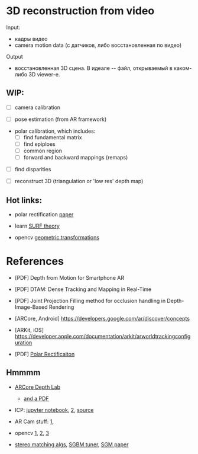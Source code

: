 # 3D reconstruction from video

Input:

- кадры видео
- camera motion data (с датчиков, либо восстановленная по видео)

Output

- восстановленная 3D сцена. В идеале -- файл, открываемый в каком-либо 3D viewer-е.


## WIP:

- [ ] camera calibration

- [ ] pose estimation (from AR framework)

- polar calibration, which includes:
    - [ ] find fundamental matrix
    - [ ] find epiploes
    - [ ] common region
    - [ ] forward and backward mappings (remaps)

- [ ] find disparities

- [ ] reconstruct 3D (triangulation or 'low res' depth map)


## Hot links:

- polar rectification [paper](https://people.inf.ethz.ch/pomarc/pubs/PollefeysICCV99.pdf)

- learn [SURF theory](https://opencv-python-tutroals.readthedocs.io/en/latest/py_tutorials/py_feature2d/py_surf_intro/py_surf_intro.html)

- opencv [geometric transformations](https://docs.opencv.org/3.4/da/d54/group__imgproc__transform.html)

# References

- [PDF] Depth from Motion for Smartphone AR
- [PDF] DTAM: Dense Tracking and Mapping in Real-Time
- [PDF] Joint Projection Filling method for occlusion handling in Depth-Image-Based Rendering
- [ARCore, Android] https://developers.google.com/ar/discover/concepts
- [ARKit, iOS] https://developer.apple.com/documentation/arkit/arworldtrackingconfiguration

- [PDF] [Polar Rectificaiton](https://people.inf.ethz.ch/pomarc/pubs/PollefeysICCV99.pdf)

## Hmmmm

- [ARCore Depth Lab](https://github.com/googlesamples/arcore-depth-lab)
    - [and a PDF](https://augmentedperception.github.io/depthlab/assets/Du_DepthLab-Real-Time3DInteractionWithDepthMapsForMobileAugmentedReality_UIST2020.pdf)

- ICP: [jupyter notebook](https://nbviewer.jupyter.org/github/niosus/notebooks/blob/master/icp.ipynb), [2](https://arxiv.org/pdf/2007.07627.pdf), [source](https://www.cs.bu.edu/groups/ivc/exam/papers/besl.pdf)

- AR Cam stuff: [1](https://stackoverflow.com/questions/46131762/arkit-why-is-the-cameras-viewmatrix-position-changing-when-the-device-is-rota),

- opencv [1](https://stackoverflow.com/questions/18052337/how-to-verify-that-the-camera-calibration-is-correct-or-how-to-estimate-the-er), [2](https://stackoverflow.com/questions/33068051/how-alignregister-and-merge-point-clouds-to-get-full-3d-model), [3](https://docs.opencv.org/master/d3/d14/tutorial_ximgproc_disparity_filtering.html)

- [stereo matching algs](https://vision.middlebury.edu/stereo/taxonomy-IJCV.pdf), [SGBM tuner](https://github.com/SebastinSanty/SGBMTuner), [SGM paper](https://core.ac.uk/download/pdf/11134866.pdf)
